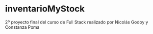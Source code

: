 # inventarioMyStock
2º proyecto final del curso de Full Stack realizado por Nicolás Godoy y Constanza Poma

